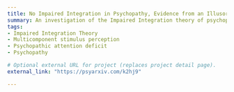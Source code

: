 ```yaml
---
title: No Impaired Integration in Psychopathy, Evidence from an Illusory Conjunction Paradigm (under review)
summary: An investigation of the Impaired Integration theory of psychopathy and multidimensional stimuli processing of psychopathic individuals.
tags:
- Impaired Integration Theory
- Multicomponent stimulus perception
- Psychopathic attention deficit
- Psychopathy

# Optional external URL for project (replaces project detail page).
external_link: "https://psyarxiv.com/k2hj9"

---
```

